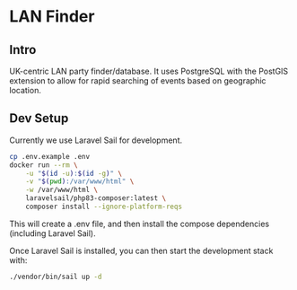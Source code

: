 # LAN Finder

## Intro

UK-centric LAN party finder/database.
It uses PostgreSQL with the PostGIS extension to allow for rapid searching of events based on geographic location. 

## Dev Setup

Currently we use Laravel Sail for development.

```bash
cp .env.example .env
docker run --rm \
    -u "$(id -u):$(id -g)" \
    -v "$(pwd):/var/www/html" \
    -w /var/www/html \
    laravelsail/php83-composer:latest \
    composer install --ignore-platform-reqs
```

This will create a .env file, and then install the compose dependencies (including Laravel Sail).

Once Laravel Sail is installed, you can then start the development stack with:
```bash
./vendor/bin/sail up -d
```
